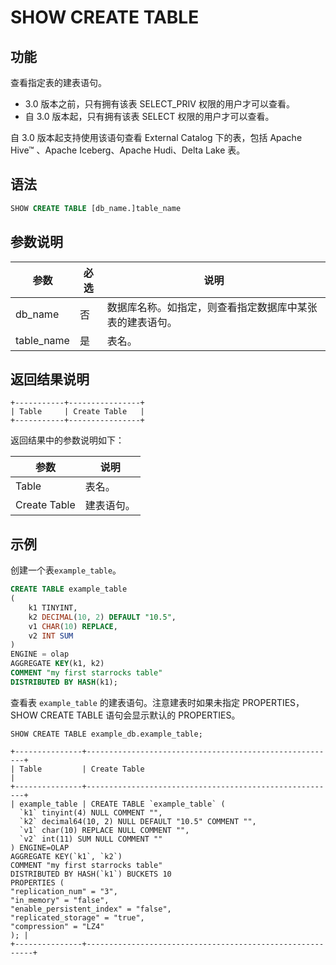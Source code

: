 # SHOW CREATE TABLE

## 功能

查看指定表的建表语句。

- 3.0 版本之前，只有拥有该表 SELECT_PRIV 权限的用户才可以查看。
- 自 3.0 版本起，只有拥有该表 SELECT 权限的用户才可以查看。

自 3.0 版本起支持使用该语句查看 External Catalog 下的表，包括 Apache Hive™ 、Apache Iceberg、Apache Hudi、Delta Lake 表。

## 语法

```SQL
SHOW CREATE TABLE [db_name.]table_name
```

## 参数说明

| **参数**    | **必选** | **说明**                                        |
| ---------- | -------- | ---------------------------------------------- |
| db_name    | 否       | 数据库名称。如指定，则查看指定数据库中某张表的建表语句。 |
| table_name | 是       | 表名。                                          |

## 返回结果说明

```Plain
+-----------+----------------+
| Table     | Create Table   |       
+-----------+----------------+
```

返回结果中的参数说明如下：

| **参数**     | **说明**   |
| ------------ | ---------- |
| Table        | 表名。     |
| Create Table | 建表语句。 |

## 示例

创建一个表`example_table`。

```SQL
CREATE TABLE example_table
(
    k1 TINYINT,
    k2 DECIMAL(10, 2) DEFAULT "10.5",
    v1 CHAR(10) REPLACE,
    v2 INT SUM
)
ENGINE = olap
AGGREGATE KEY(k1, k2)
COMMENT "my first starrocks table"
DISTRIBUTED BY HASH(k1);
```

查看表 `example_table` 的建表语句。注意建表时如果未指定 PROPERTIES，SHOW CREATE TABLE 语句会显示默认的 PROPERTIES。

```Plain
SHOW CREATE TABLE example_db.example_table;

+---------------+--------------------------------------------------------+
| Table         | Create Table                                           |
+---------------+--------------------------------------------------------+
| example_table | CREATE TABLE `example_table` (
  `k1` tinyint(4) NULL COMMENT "",
  `k2` decimal64(10, 2) NULL DEFAULT "10.5" COMMENT "",
  `v1` char(10) REPLACE NULL COMMENT "",
  `v2` int(11) SUM NULL COMMENT ""
) ENGINE=OLAP 
AGGREGATE KEY(`k1`, `k2`)
COMMENT "my first starrocks table"
DISTRIBUTED BY HASH(`k1`) BUCKETS 10 
PROPERTIES (
"replication_num" = "3",
"in_memory" = "false",
"enable_persistent_index" = "false",
"replicated_storage" = "true",
"compression" = "LZ4"
); |
+---------------+----------------------------------------------------------+
```
